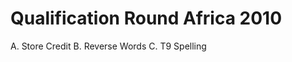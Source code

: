 Qualification Round Africa 2010
===============================

A. Store Credit
B. Reverse Words
C. T9 Spelling

